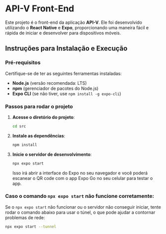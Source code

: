 # API-V Front-End

Este projeto é o front-end da aplicação **API-V**. Ele foi desenvolvido utilizando o **React Native** e **Expo**, proporcionando uma maneira fácil e rápida de iniciar e desenvolver para dispositivos móveis.

## Instruções para Instalação e Execução

### Pré-requisitos

Certifique-se de ter as seguintes ferramentas instaladas:

- **Node.js** (versão recomendada: LTS)
- **npm** (gerenciador de pacotes do Node.js)
- **Expo CLI** (se não tiver, use `npm install -g expo-cli`)

### Passos para rodar o projeto

1. **Acesse o diretório do projeto**:
    ```bash
    cd src
    ```

2. **Instale as dependências**:
    ```bash
    npm install
    ```

3. **Inicie o servidor de desenvolvimento**:
    ```bash
    npx expo start
    ```

    Isso irá abrir a interface do Expo no seu navegador e você poderá escanear o QR code com o app Expo Go no seu celular para testar o app.

### Caso o comando `npx expo start` não funcione corretamente:

Se o `npx expo start` não funcionar ou o servidor não conseguir iniciar, tente rodar o comando abaixo para usar o túnel, o que pode ajudar a contornar problemas de rede:

```bash
npx expo start --tunnel
